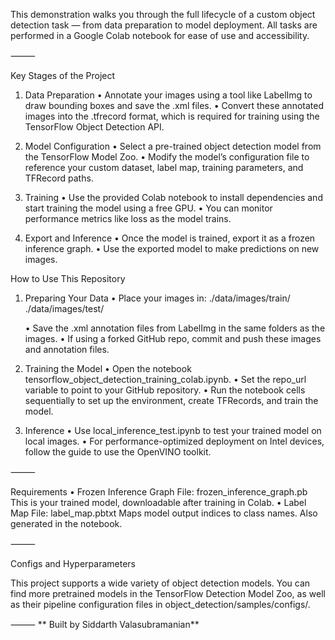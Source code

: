 This demonstration walks you through the full lifecycle of a custom object detection task — from data preparation to model deployment. All tasks are performed in a Google Colab notebook for ease of use and accessibility.

⸻

Key Stages of the Project

1. Data Preparation
	•	Annotate your images using a tool like LabelImg to draw bounding boxes and save the .xml files.
	•	Convert these annotated images into the .tfrecord format, which is required for training using the TensorFlow Object Detection API.

2. Model Configuration
	•	Select a pre-trained object detection model from the TensorFlow Model Zoo.
	•	Modify the model’s configuration file to reference your custom dataset, label map, training parameters, and TFRecord paths.

3. Training
	•	Use the provided Colab notebook to install dependencies and start training the model using a free GPU.
	•	You can monitor performance metrics like loss as the model trains.

4. Export and Inference
	•	Once the model is trained, export it as a frozen inference graph.
	•	Use the exported model to make predictions on new images.

How to Use This Repository

1. Preparing Your Data
	•	Place your images in:
./data/images/train/
./data/images/test/

	•	Save the .xml annotation files from LabelImg in the same folders as the images.
	•	If using a forked GitHub repo, commit and push these images and annotation files.

2. Training the Model
	•	Open the notebook tensorflow_object_detection_training_colab.ipynb.
	•	Set the repo_url variable to point to your GitHub repository.
	•	Run the notebook cells sequentially to set up the environment, create TFRecords, and train the model.

3. Inference
	•	Use local_inference_test.ipynb to test your trained model on local images.
	•	For performance-optimized deployment on Intel devices, follow the guide to use the OpenVINO toolkit.

⸻

Requirements
	•	Frozen Inference Graph
File: frozen_inference_graph.pb
This is your trained model, downloadable after training in Colab.
	•	Label Map
File: label_map.pbtxt
Maps model output indices to class names. Also generated in the notebook.

⸻

Configs and Hyperparameters

This project supports a wide variety of object detection models. You can find more pretrained models in the TensorFlow Detection Model Zoo, as well as their pipeline configuration files in object_detection/samples/configs/.

⸻
**
Built by Siddarth Valasubramanian**
